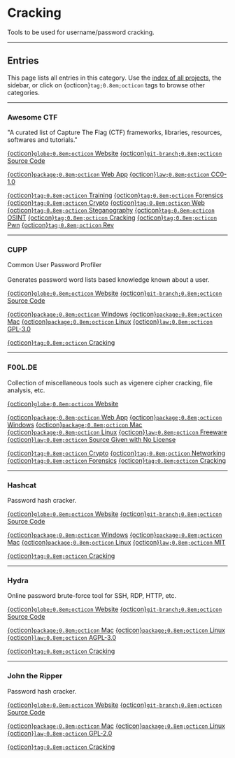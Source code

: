 

# Cracking

Tools to be used for username/password cracking.





--------------------

## Entries

This page lists all entries in this category. Use the [index of all projects](../index.md), the sidebar, or click on {octicon}`tag;0.8em;octicon` tags to browse other categories.


--------------------

### Awesome CTF

\"A curated list of Capture The Flag (CTF) frameworks, libraries, resources, softwares and tutorials.\"

<span class="external-link-box"><a class="external-link" href="https://github.com/apsdehal/awesome-ctf">{octicon}`globe;0.8em;octicon` Website</a></span>
<span class="external-link-box"><a class="external-link" href="https://github.com/apsdehal/awesome-ctf">{octicon}`git-branch;0.8em;octicon` Source Code</a></span>


<span class="platform"><a href="../platforms/web-app.html">{octicon}`package;0.8em;octicon` Web App</a> </span> 
<span class="license-box"><a class="license-link" href="../index.html#list-of-licenses">{octicon}`law;0.8em;octicon` CC0-1.0</a> </span> 


<span class="tag"><a href="./training.html">{octicon}`tag;0.8em;octicon` Training</a> </span>
<span class="tag"><a href="./forensics.html">{octicon}`tag;0.8em;octicon` Forensics</a> </span>
<span class="tag"><a href="./crypto.html">{octicon}`tag;0.8em;octicon` Crypto</a> </span>
<span class="tag"><a href="./web.html">{octicon}`tag;0.8em;octicon` Web</a> </span>
<span class="tag"><a href="./steganography.html">{octicon}`tag;0.8em;octicon` Steganography</a> </span>
<span class="tag"><a href="./osint.html">{octicon}`tag;0.8em;octicon` OSINT</a> </span>
<span class="tag"><a href="./cracking.html">{octicon}`tag;0.8em;octicon` Cracking</a> </span>
<span class="tag"><a href="./pwn.html">{octicon}`tag;0.8em;octicon` Pwn</a> </span>
<span class="tag"><a href="./rev.html">{octicon}`tag;0.8em;octicon` Rev</a> </span>


--------------------

### CUPP

Common User Password Profiler<br><br>Generates password word lists based knowledge known about a user.

<span class="external-link-box"><a class="external-link" href="https://github.com/Mebus/cupp">{octicon}`globe;0.8em;octicon` Website</a></span>
<span class="external-link-box"><a class="external-link" href="https://github.com/Mebus/cupp">{octicon}`git-branch;0.8em;octicon` Source Code</a></span>


<span class="platform"><a href="../platforms/windows.html">{octicon}`package;0.8em;octicon` Windows</a> </span> <span class="platform"><a href="../platforms/mac.html">{octicon}`package;0.8em;octicon` Mac</a> </span> <span class="platform"><a href="../platforms/linux.html">{octicon}`package;0.8em;octicon` Linux</a> </span> 
<span class="license-box"><a class="license-link" href="../index.html#list-of-licenses">{octicon}`law;0.8em;octicon` GPL-3.0</a> </span> 


<span class="tag"><a href="./cracking.html">{octicon}`tag;0.8em;octicon` Cracking</a> </span>


--------------------

### F00L.DE

Collection of miscellaneous tools such as vigenere cipher cracking, file analysis, etc.

<span class="external-link-box"><a class="external-link" href="https://f00l.de/hacking">{octicon}`globe;0.8em;octicon` Website</a></span>



<span class="platform"><a href="../platforms/web-app.html">{octicon}`package;0.8em;octicon` Web App</a> </span> <span class="platform"><a href="../platforms/windows.html">{octicon}`package;0.8em;octicon` Windows</a> </span> <span class="platform"><a href="../platforms/mac.html">{octicon}`package;0.8em;octicon` Mac</a> </span> <span class="platform"><a href="../platforms/linux.html">{octicon}`package;0.8em;octicon` Linux</a> </span> 
<span class="license-box"><a class="license-link" href="../index.html#list-of-licenses">{octicon}`law;0.8em;octicon` Freeware</a> </span> <span class="license-box"><a class="license-link" href="../index.html#list-of-licenses">{octicon}`law;0.8em;octicon` Source Given with No License</a> </span> 


<span class="tag"><a href="./crypto.html">{octicon}`tag;0.8em;octicon` Crypto</a> </span>
<span class="tag"><a href="./networking.html">{octicon}`tag;0.8em;octicon` Networking</a> </span>
<span class="tag"><a href="./forensics.html">{octicon}`tag;0.8em;octicon` Forensics</a> </span>
<span class="tag"><a href="./cracking.html">{octicon}`tag;0.8em;octicon` Cracking</a> </span>


--------------------

### Hashcat

Password hash cracker.

<span class="external-link-box"><a class="external-link" href="https://hashcat.net">{octicon}`globe;0.8em;octicon` Website</a></span>
<span class="external-link-box"><a class="external-link" href="https://github.com/hashcat/hashcat">{octicon}`git-branch;0.8em;octicon` Source Code</a></span>


<span class="platform"><a href="../platforms/windows.html">{octicon}`package;0.8em;octicon` Windows</a> </span> <span class="platform"><a href="../platforms/mac.html">{octicon}`package;0.8em;octicon` Mac</a> </span> <span class="platform"><a href="../platforms/linux.html">{octicon}`package;0.8em;octicon` Linux</a> </span> 
<span class="license-box"><a class="license-link" href="../index.html#list-of-licenses">{octicon}`law;0.8em;octicon` MIT</a> </span> 


<span class="tag"><a href="./cracking.html">{octicon}`tag;0.8em;octicon` Cracking</a> </span>


--------------------

### Hydra

Online password brute-force tool for SSH, RDP, HTTP, etc.

<span class="external-link-box"><a class="external-link" href="https://github.com/vanhauser-thc/thc-hydra">{octicon}`globe;0.8em;octicon` Website</a></span>
<span class="external-link-box"><a class="external-link" href="https://github.com/vanhauser-thc/thc-hydra">{octicon}`git-branch;0.8em;octicon` Source Code</a></span>


<span class="platform"><a href="../platforms/mac.html">{octicon}`package;0.8em;octicon` Mac</a> </span> <span class="platform"><a href="../platforms/linux.html">{octicon}`package;0.8em;octicon` Linux</a> </span> 
<span class="license-box"><a class="license-link" href="../index.html#list-of-licenses">{octicon}`law;0.8em;octicon` AGPL-3.0</a> </span> 


<span class="tag"><a href="./cracking.html">{octicon}`tag;0.8em;octicon` Cracking</a> </span>


--------------------

### John the Ripper

Password hash cracker.

<span class="external-link-box"><a class="external-link" href="https://www.openwall.com/john">{octicon}`globe;0.8em;octicon` Website</a></span>
<span class="external-link-box"><a class="external-link" href="https://github.com/openwall/john">{octicon}`git-branch;0.8em;octicon` Source Code</a></span>


<span class="platform"><a href="../platforms/mac.html">{octicon}`package;0.8em;octicon` Mac</a> </span> <span class="platform"><a href="../platforms/linux.html">{octicon}`package;0.8em;octicon` Linux</a> </span> 
<span class="license-box"><a class="license-link" href="../index.html#list-of-licenses">{octicon}`law;0.8em;octicon` GPL-2.0</a> </span> 


<span class="tag"><a href="./cracking.html">{octicon}`tag;0.8em;octicon` Cracking</a> </span>

